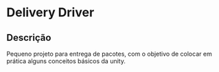 # Delivery Driver

## Descrição

Pequeno projeto para entrega de pacotes, com o objetivo de colocar em prática alguns conceitos básicos da unity.